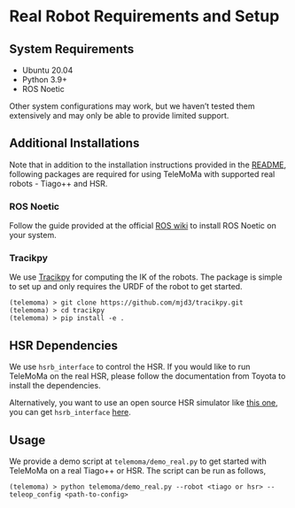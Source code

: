 # Real Robot Requirements and Setup

## System Requirements
- Ubuntu 20.04
- Python 3.9+
- ROS Noetic

Other system configurations may work, but we haven’t tested them extensively and may only be able to provide limited support.

## Additional Installations
Note that in addition to the installation instructions provided in the [README](README.md), following packages are required for using TeleMoMa with supported real robots - Tiago++ and HSR.

### ROS Noetic
Follow the guide provided at the official [ROS wiki](https://wiki.ros.org/noetic/Installation/Ubuntu) to install ROS Noetic on your system.

### Tracikpy
We use [Tracikpy](https://github.com/mjd3/tracikpy) for computing the IK of the robots. The package is simple to set up and only requires the URDF of the robot to get started.
```
(telemoma) > git clone https://github.com/mjd3/tracikpy.git
(telemoma) > cd tracikpy
(telemoma) > pip install -e .
```

## HSR Dependencies
We use ```hsrb_interface``` to control the HSR. If you would like to run TeleMoMa on the real HSR, please follow the documentation from Toyota to install the dependencies.

Alternatively, you want to use an open source HSR simulator like [this one](https://github.com/hsr-project/tmc_wrs_docker), you can get ```hsrb_interface``` [here](https://github.com/hsr-project/hsrb_interfaces/tree/master/hsrb_interface_py).

## Usage
We provide a demo script at ```telemoma/demo_real.py``` to get started with TeleMoMa on a real Tiago++ or HSR. The script can be run as follows,
```
(telemoma) > python telemoma/demo_real.py --robot <tiago or hsr> --teleop_config <path-to-config>
``` 